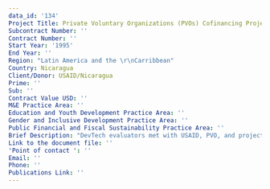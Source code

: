 ```yaml
---
data_id: '134'
Project Title: Private Voluntary Organizations (PVOs) Cofinancing Project
Subcontract Number: ''
Contract Number: ''
Start Year: '1995'
End Year: ''
Region: "Latin America and the \r\nCarribbean"
Country: Nicaragua
Client/Donor: USAID/Nicaragua
Prime: ''
Sub: ''
Contract Value USD: ''
M&E Practice Area: ''
Education and Youth Development Practice Area: ''
Gender and Inclusive Development Practice Area: ''
Public Financial and Fiscal Sustainability Practice Area: ''
Brief Description: "DevTech evaluators met with USAID, PVO, and project management unit officials; interviewed a sample of target beneficiaries; \r\nreviewed technical assistance interventions; assessed the effects of project implementation; examined priorities and needs of \r\nparticipating PVOs; and recommended ways in which project goals could be realized."
Link to the document file: ''
'Point of contact ': ''
Email: ''
Phone: ''
Publications Link: ''
---
```


